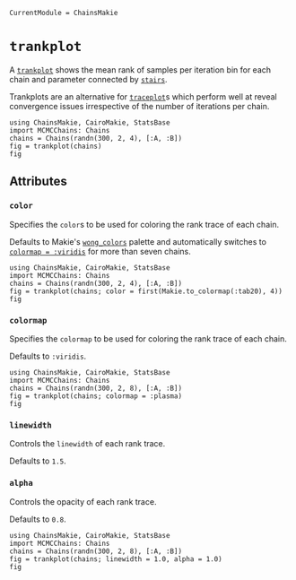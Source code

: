 ```@meta
CurrentModule = ChainsMakie
```

# `trankplot`

A [`trankplot`](@ref) shows the mean rank of samples per iteration bin for each chain and parameter connected by [`stairs`](https://docs.makie.org/dev/reference/plots/stairs).

Trankplots are an alternative for [`traceplot`](@ref)s which perform well at reveal convergence issues irrespective of the number of iterations per chain.

```@example
using ChainsMakie, CairoMakie, StatsBase
import MCMCChains: Chains
chains = Chains(randn(300, 2, 4), [:A, :B])
fig = trankplot(chains)
fig
```

## Attributes

### `color`

Specifies the `color`s to be used for coloring the rank trace of each chain.

Defaults to Makie's [`wong_colors`](https://docs.makie.org/dev/explanations/colors#Colormaps) palette and automatically switches to [`colormap = :viridis`](https://docs.makie.org/dev/explanations/colors#Colormaps) for more than seven chains.

```@example
using ChainsMakie, CairoMakie, StatsBase
import MCMCChains: Chains
chains = Chains(randn(300, 2, 4), [:A, :B])
fig = trankplot(chains; color = first(Makie.to_colormap(:tab20), 4))
fig
```

### `colormap`

Specifies the `colormap` to be used for coloring the rank trace of each chain.

Defaults to `:viridis`.

```@example
using ChainsMakie, CairoMakie, StatsBase
import MCMCChains: Chains
chains = Chains(randn(300, 2, 8), [:A, :B])
fig = trankplot(chains; colormap = :plasma)
fig
```

### `linewidth`

Controls the `linewidth` of each rank trace.

Defaults to `1.5`.

### `alpha`

Controls the opacity of each rank trace.

Defaults to `0.8`.

```@example
using ChainsMakie, CairoMakie, StatsBase
import MCMCChains: Chains
chains = Chains(randn(300, 2, 8), [:A, :B])
fig = trankplot(chains; linewidth = 1.0, alpha = 1.0)
fig
```

